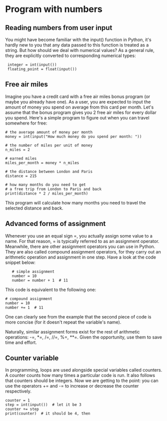 # Program with numbers
## Reading numbers from user input
 You  might have become familiar with the input() function in Python, it's hardly new to you that any data passed to this function is treated as a string. But how should we deal with numerical values? As a general rule, they are explicitly converted to corresponding numerical types:
       
     integer = int(input())
     floating_point = float(input())
## Free air miles
Imagine you have a credit card with a free air miles bonus program (or maybe you already have one). As a user, you are expected to input the amount of money you spend on average from this card per month. Let's assume that the bonus program gives you 2 free air miles for every dollar you spend. Here's a simple program to figure out when you can travel somewhere for free:
      
    # the average amount of money per month
    money = int(input("How much money do you spend per month: "))

    # the number of miles per unit of money
    n_miles = 2

    # earned miles
    miles_per_month = money * n_miles

    # the distance between London and Paris
    distance = 215

    # how many months do you need to get
    # a free trip from London to Paris and back
    print(distance * 2 / miles_per_month)
    
This program will calculate how many months you need to travel the selected distance and back.
## Advanced forms of assignment
 Whenever you use an equal sign =, you actually assign some value to a name. For that reason, = is typically referred to as an assignment operator. Meanwhile, there are other assignment operators you can use in Python. They are also called compound assignment operators, for they carry out an arithmetic operation and assignment in one step. Have a look at the code snippet below:
       
       # simple assignment
       number = 10
       number = number + 1  # 11
 This code is equivalent to the following one:
      
    # compound assignment
    number = 10
    number += 1  # 11
One can clearly see from the example that the second piece of code is more concise (for it doesn't repeat the variable's name).

Naturally, similar assignment forms exist for the rest of arithmetic operations: -=, *=, /=, //=, %=, **=. Given the opportunity, use them to save time and effort.
## Counter variable

In programming, loops are used alongside special variables called counters. A counter counts how many times a particular code is run. It also follows that counters should be integers. Now we are getting to the point: you can use the operators += and -= to increase or decrease the counter respectively.
       
    counter = 1
    step = int(input())  # let it be 3
    counter += step
    print(counter)  # it should be 4, then
